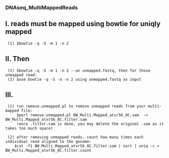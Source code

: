 ### DNAseq_MultiMappedReads
## I. reads must be mapped using bowtie for uniqly mapped 
     (1) $bowtie -q -S -m 1 -n 2

## II. Then
     (1) $bowtie -q -S -m 1 -n 2 --un unmapped.fastq, then for those unmapped read: 
     (2) $use bowtie -q -S -a -n 2 using unmapped.fastq as input

## III. 
     (1) run remove.unmapped.pl to remove unmapped reads from your multi-mapped file:
         $perl remove.unmapped.pl BW_Multi.Mapped_atxr56_8C.sam  -> BW_Multi.Mapped_atxr56_8C.filter.sam 
         (once .filter.sam is done, you may delete the original .sam as it takes too much space)
    
     (2) after removing unmapped reads, count how many times each individual read aligned to the genome: 
        $cut -f1 BW_Multi.Mapped_atxr56_8C.filter.sam | sort | uniq -c > BW_Multi.Mapped_atxr56_8C.filter.count
    
    
